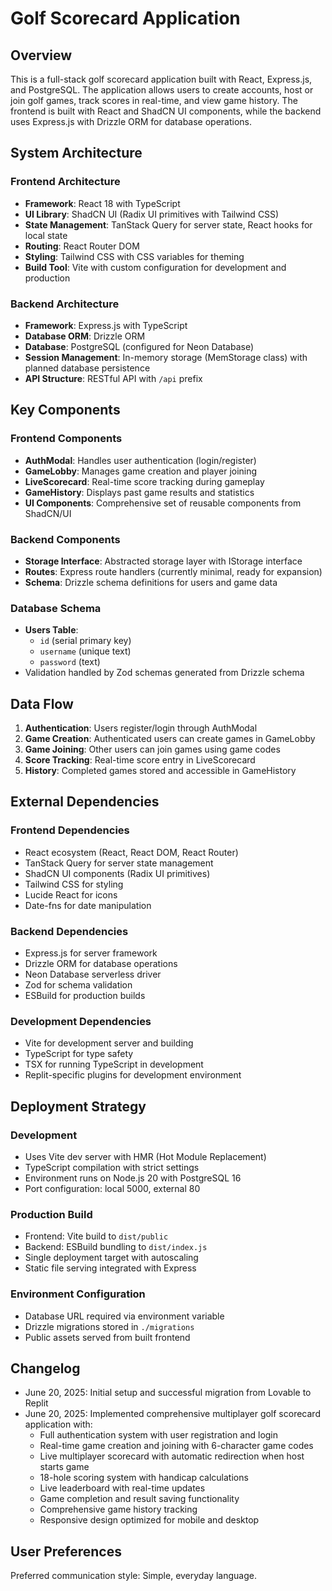 # Golf Scorecard Application

## Overview

This is a full-stack golf scorecard application built with React, Express.js, and PostgreSQL. The application allows users to create accounts, host or join golf games, track scores in real-time, and view game history. The frontend is built with React and ShadCN UI components, while the backend uses Express.js with Drizzle ORM for database operations.

## System Architecture

### Frontend Architecture
- **Framework**: React 18 with TypeScript
- **UI Library**: ShadCN UI (Radix UI primitives with Tailwind CSS)
- **State Management**: TanStack Query for server state, React hooks for local state
- **Routing**: React Router DOM
- **Styling**: Tailwind CSS with CSS variables for theming
- **Build Tool**: Vite with custom configuration for development and production

### Backend Architecture
- **Framework**: Express.js with TypeScript
- **Database ORM**: Drizzle ORM
- **Database**: PostgreSQL (configured for Neon Database)
- **Session Management**: In-memory storage (MemStorage class) with planned database persistence
- **API Structure**: RESTful API with `/api` prefix

## Key Components

### Frontend Components
- **AuthModal**: Handles user authentication (login/register)
- **GameLobby**: Manages game creation and player joining
- **LiveScorecard**: Real-time score tracking during gameplay
- **GameHistory**: Displays past game results and statistics
- **UI Components**: Comprehensive set of reusable components from ShadCN/UI

### Backend Components
- **Storage Interface**: Abstracted storage layer with IStorage interface
- **Routes**: Express route handlers (currently minimal, ready for expansion)
- **Schema**: Drizzle schema definitions for users and game data

### Database Schema
- **Users Table**: 
  - `id` (serial primary key)
  - `username` (unique text)
  - `password` (text)
- Validation handled by Zod schemas generated from Drizzle schema

## Data Flow

1. **Authentication**: Users register/login through AuthModal
2. **Game Creation**: Authenticated users can create games in GameLobby
3. **Game Joining**: Other users can join games using game codes
4. **Score Tracking**: Real-time score entry in LiveScorecard
5. **History**: Completed games stored and accessible in GameHistory

## External Dependencies

### Frontend Dependencies
- React ecosystem (React, React DOM, React Router)
- TanStack Query for server state management
- ShadCN UI components (Radix UI primitives)
- Tailwind CSS for styling
- Lucide React for icons
- Date-fns for date manipulation

### Backend Dependencies
- Express.js for server framework
- Drizzle ORM for database operations
- Neon Database serverless driver
- Zod for schema validation
- ESBuild for production builds

### Development Dependencies
- Vite for development server and building
- TypeScript for type safety
- TSX for running TypeScript in development
- Replit-specific plugins for development environment

## Deployment Strategy

### Development
- Uses Vite dev server with HMR (Hot Module Replacement)
- TypeScript compilation with strict settings
- Environment runs on Node.js 20 with PostgreSQL 16
- Port configuration: local 5000, external 80

### Production Build
- Frontend: Vite build to `dist/public`
- Backend: ESBuild bundling to `dist/index.js`
- Single deployment target with autoscaling
- Static file serving integrated with Express

### Environment Configuration
- Database URL required via environment variable
- Drizzle migrations stored in `./migrations`
- Public assets served from built frontend

## Changelog
- June 20, 2025: Initial setup and successful migration from Lovable to Replit
- June 20, 2025: Implemented comprehensive multiplayer golf scorecard application with:
  - Full authentication system with user registration and login
  - Real-time game creation and joining with 6-character game codes
  - Live multiplayer scorecard with automatic redirection when host starts game
  - 18-hole scoring system with handicap calculations
  - Live leaderboard with real-time updates
  - Game completion and result saving functionality
  - Comprehensive game history tracking
  - Responsive design optimized for mobile and desktop

## User Preferences

Preferred communication style: Simple, everyday language.